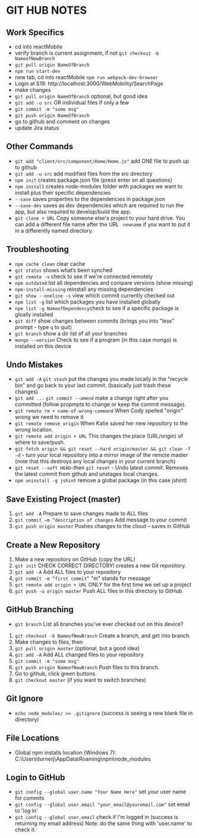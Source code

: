 # GIT HUB NOTES

## Work Specifics
- cd into reactMobile
- verify branch is current assignment, if not `git checkout -b NameofNewBranch`
- `git pull origin NameOfBranch`
- `npm run start-dev`
- new tab, cd into reactMobile `npm run webpack-dev-browser`
- Login at S19: http://localhost:3000/WebMobility/SearchPage
- make changes
- `git pull origin NameOfBranch` optional, but good idea
- `git add -u src` OR individual files if only a few
- `git commit -m "some msg"`
- `git push origin NameOfBranch`
- go to github and comment on changes
- update Jira status

## Other Commands
- `git add "client/src/component/Home/Home.js"` add ONE file to push up to github
- `git add -u src` add modified files from the src directory
- `npm init` creates package.json file (press enter on all questions)
- `npm install` creates node-modules folder with packages we want to install plus their specific dependencies
- `--save` saves properties to the dependencies in package.json
- `--save-dev` saves as dev dependencies which are required to run the app, but also required to develop/build the app.
- `git clone + URL` Copy someone else's project to your hard drive. You can add a different file name after the URL ` newname` if you want to put it in a differently named directory.

## Troubleshooting
- `npm cache clean` clear cache
- `git status` shows what’s been synched
- `git remote -v` check to see if we're connected remotely
- `npm outdated` list all dependencies and compare versions (show missing)
- `npm-install-missing` reinstall any missing dependencies
- `git show --oneline -s` view which commit currently checked out
- `npm list -g` list which packages you have installed globally
- `npm list -g NameofDependency`check to see if a specific package is gloally installed
- `git diff` show changes between commits (brings you into "less" prompt - type `q` to quit)
- `git branch` show a dir list of all your branches
- `mongo --version` Check to see if a program (in this case mongo) is installed on this device

## Undo Mistakes
- `git add -A` `git stash` put the changes you made locally in the "recycle bin" and go back to your last commit. (basically just trash these changes)
- `git add ...` `git commit --amend` make a change right after you committed (follow propmpts to change or keep the commit message).
- `git remote rm + name-of-wrong-command` When Cody spelled "origin" wrong we need to remove it
- `git remote remove origin` When Katie saved her new repository to the wrong location.
- `git remote add origin + URL` This changes the place (URL/origin) of where to save/push.
- `git fetch origin && git reset --hard origin/master && git clean -f -d` - turn your local repository into a mirror image of the remote master (note that this destroys any local changes in your current branch)
- `git reset --soft HEAD~`then `git reset` - Undo latest commit. Removes the latest commit from github and unstages local changes.
- `npm uninstall -g jshint` remove a global package (in this case jshint)

## Save Existing Project (master)
1. `git add -A` Prepare to save changes made to ALL files
2. `git commit –m “description of changes` Add message to your commit
4. `git push origin master` Pushes changes to the cloud – saves in GitHub

## Create a New Repository
1. Make a new repository on GitHub (copy the URL)
2. `git init` CHECK CORRECT DIRECTORY! creates a new Git repository.
3. `git add -A` Add ALL files to your repository
4. `git commit -m “first commit”` "m" stands for message
5. `git remote add origin + URL` ONLY for the first time we set up a project
6. `git push -u origin master` Push ALL files in this directory to GitHub

## GitHub Branching
- `git branch` List all branches you've ever checked out on this device?
1. `git checkout -b NameofNewBranch` Create a branch, and get into branch.
2. Make changes to files, then
3. `git pull origin master` (optional, but a good idea)
4. `git add -A` Add ALL changed files to your repository
5. `git commit -m "some msg"`
6. `git push origin NameofNewBranch` Push files to this branch.
7. Go to github, click green buttons.
8. `git checkout master` (if you want to switch branches)

## Git Ignore
- `echo node_modules/ >> .gitignore` (success is seeing a new blank file in directory)

## File Locations
- Global npm installs location (Windows 7):
C:\Users\turnerj\AppData\Roaming\npm\node_modules

## Login to GitHub
- `git config --global user.name "Your Name Here"` set your user name for commits
- `git config --global user.email "your_email@youremail.com"` set email to 'log in'
- `git config --global user.email` check if I'm logged in (success is returning my email address) Note: do the same thing with 'user.name' to check it.
